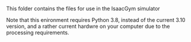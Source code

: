 This folder contains the files for use in the IsaacGym simulator

Note that this enironment requires Python 3.8, instead of the current 3.10 version, and a rather current hardwre on your computer due to the processing requirements.
